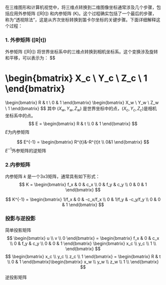 在三维图形和计算机视觉中，将三维点转换到二维图像坐标通常涉及几个步骤，包括应用外参矩阵 \([R|t]\) 和内参矩阵 \(K\)。这个过程确实包括了一个最后的步骤，称为“透视除法”，这是从齐次坐标转换到笛卡尔坐标的关键步骤。下面详细解释这个过程：

### 1. 外参矩阵 \([R|t]\)

外参矩阵 \([R|t]\) 将世界坐标系中的三维点转换到相机坐标系。这个变换涉及旋转和平移，可以表示为：
$$

\begin{bmatrix}
X_c \\
Y_c \\
Z_c \\
1
\end{bmatrix}
=
\begin{bmatrix}
R & t \\
0 & 1
\end{bmatrix}
\begin{bmatrix}
X_w \\
Y_w \\
Z_w \\
1
\end{bmatrix} 
$$
其中 $(X_w, Y_w, Z_w)$ 是世界坐标中的点，$(X_c, Y_c, Z_c)$是相机坐标系中的点。
$$
E = \begin{bmatrix}
R & t \\
0 & 1
\end{bmatrix}
$$
$E$为内参矩阵

$$
E^{-1} = \begin{bmatrix}
    R^{t}&-R^{t}t \\
    0&1
\end{bmatrix}
$$
$E^{-1}$外参矩阵的逆矩阵
### 2.内参矩阵

内参矩阵 $k$ 是一个3x3矩阵，通常具有如下形式：
$$
K = \begin{bmatrix}
f_x & 0 & c_x \\
0 & f_y & c_y \\
0 & 0 & 1
\end{bmatrix}
$$

$$
K^{-1} = \begin{bmatrix}
1/f_x & 0 & -c_x/f_x \\
0 & 1/f_y & -c_y/f_y \\
0 & 0 & 1
\end{bmatrix}
$$

### 投影与逆投影
简单投影矩阵
$$
\begin{bmatrix}
    u \\
    v \\
    0
\end{bmatrix} = \begin{bmatrix}
    f_x & 0 & c_x \\
    0 & f_y & c_y \\
    0 & 0 & 1
\end{bmatrix} 
\begin{bmatrix}
x_c \\
y_c \\
1   \\
\end{bmatrix}
$$
$$
\begin{bmatrix}
    x_c \\
    y_c \\
    z_c \\
    1
\end{bmatrix} = 
\begin{bmatrix}
    R & t \\
0 & 1
\end{bmatrix}\begin{bmatrix}
    x_w \\
    y_w \\
    z_w \\
    1 \\
\end{bmatrix}
$$

逆投影矩阵